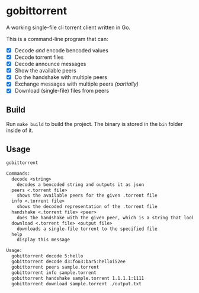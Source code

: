 # gobittorrent

A working single-file cli torrent client written in Go.

This is a command-line program that can:

- [x] Decode _and_ encode bencoded values
- [x] Decode torrent files
- [x] Decode announce messages
- [x] Show the available peers
- [x] Do the handshake with multiple peers
- [x] Exchange messages with multiple peers _(partially)_
- [x] Download (single-file) files from peers

## Build

Run `make build` to build the project. The binary is stored in the `bin` folder inside of it.

## Usage

```txt
gobittorrent

Commands:
  decode <string>
    decodes a bencoded string and outputs it as json
  peers <.torrent file>
    shows the available peers for the given .torrent file
  info <.torrent file>
    shows the decoded representation of the .torrent file
  handshake <.torrent file> <peer>
    does the handshake with the given peer, which is a string that looks like: "host:port"
  download <.torrent file> <output file>
    downloads a single-file torrent to the specified file
  help
    display this message

Usage:
  gobittorrent decode 5:hello
  gobittorrent decode d3:foo3:bar5:helloi52ee
  gobittorrent peers sample.torrent
  gobittorrent info sample.torrent
  gobittorrent handshake sample.torrent 1.1.1.1:1111
  gobittorrent download sample.torrent ./output.txt
```
